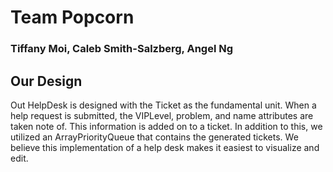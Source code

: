# Team Popcorn
### Tiffany Moi, Caleb Smith-Salzberg, Angel Ng
## Our Design
Out HelpDesk is designed with the Ticket as the fundamental unit. When a help request is submitted, the VIPLevel, problem, and name attributes are taken note of. This information is added on to a ticket. In addition to this, we utilized an ArrayPriorityQueue that contains the generated tickets. We believe this implementation of a help desk makes it easiest to visualize and edit.


